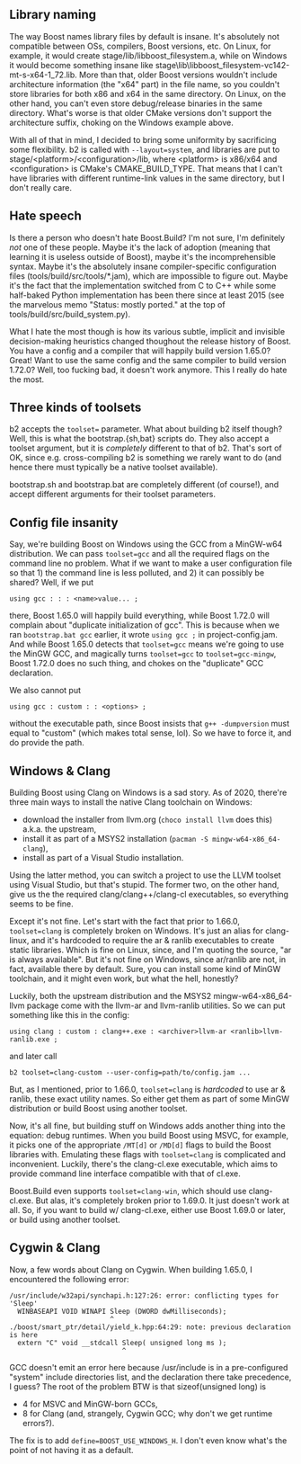 Library naming
--------------

The way Boost names library files by default is insane.  It's absolutely not
compatible between OSs, compilers, Boost versions, etc.  On Linux, for example,
it would create stage/lib/libboost_filesystem.a, while on Windows it would
become something insane like stage\lib\libboost_filesystem-vc142-mt-s-x64-1_72.lib.
More than that, older Boost versions wouldn't include architecture information
(the "x64" part) in the file name, so you couldn't store libraries for both x86
and x64 in the same directory.  On Linux, on the other hand, you can't even
store debug/release binaries in the same directory.  What's worse is that older
CMake versions don't support the architecture suffix, choking on the Windows
example above.

With all of that in mind, I decided to bring some uniformity by sacrificing
some flexibility. b2 is called with `--layout=system`, and libraries are put to
stage/\<platform\>/\<configuration\>/lib, where \<platform\> is x86/x64 and
\<configuration\> is CMake's CMAKE_BUILD_TYPE.  That means that I can't have
libraries with different runtime-link values in the same directory, but I don't
really care.

Hate speech
-----------

Is there a person who doesn't hate Boost.Build?  I'm not sure, I'm definitely
_not_ one of these people.  Maybe it's the lack of adoption (meaning that
learning it is useless outside of Boost), maybe it's the incomprehensible
syntax.  Maybe it's the absolutely insane compiler-specific configuration files
(tools/build/src/tools/*.jam), which are impossible to figure out. Maybe it's
the fact that the implementation switched from C to C++ while some half-baked
Python implementation has been there since at least 2015 (see the marvelous
memo "Status: mostly ported." at the top of tools/build/src/build_system.py).

What I hate the most though is how its various subtle, implicit and invisible
decision-making heuristics changed thoughout the release history of Boost.  You
have a config and a compiler that will happily build version 1.65.0?  Great!
Want to use the same config and the same compiler to build version 1.72.0?
Well, too fucking bad, it doesn't work anymore.  This I really do hate the
most.

Three kinds of toolsets
-----------------------

b2 accepts the `toolset=` parameter.  What about building b2 itself though?
Well, this is what the bootstrap.{sh,bat} scripts do.  They also accept a
toolset argument, but it is _completely_ different to that of b2.  That's sort
of OK, since e.g. cross-compiling b2 is something we rarely want to do (and
hence there must typically be a native toolset available).

bootstrap.sh and bootstrap.bat are completely different (of course!), and
accept different arguments for their toolset parameters.

Config file insanity
--------------------

Say, we're building Boost on Windows using the GCC from a MinGW-w64
distribution.  We can pass `toolset=gcc` and all the required flags on the
command line no problem.  What if we want to make a user configuration file so
that 1) the command line is less polluted, and 2) it can possibly be shared?
Well, if we put

    using gcc : : : <name>value... ;

there, Boost 1.65.0 will happily build everything, while Boost 1.72.0 will
complain about "duplicate initialization of gcc".  This is because when we ran
`bootstrap.bat gcc` earlier, it wrote `using gcc ;` in project-config.jam.  And
while Boost 1.65.0 detects that `toolset=gcc` means we're going to use the
MinGW GCC, and magically turns `toolset=gcc` to `toolset=gcc-mingw`, Boost
1.72.0 does no such thing, and chokes on the "duplicate" GCC declaration.

We also cannot put

    using gcc : custom : : <options> ;

without the executable path, since Boost insists that `g++ -dumpversion` must
equal to "custom" (which makes total sense, lol).  So we have to force it, and
do provide the path.

Windows & Clang
---------------

Building Boost using Clang on Windows is a sad story.  As of 2020, there're
three main ways to install the native Clang toolchain on Windows:

  * download the installer from llvm.org (`choco install llvm` does this)
    a.k.a. the upstream,
  * install it as part of a MSYS2 installation (`pacman -S mingw-w64-x86_64-clang`),
  * install as part of a Visual Studio installation.

Using the latter method, you can switch a project to use the LLVM toolset using
Visual Studio, but that's stupid.  The former two, on the other hand, give us
the the required clang/clang++/clang-cl executables, so everything seems to be
fine.

Except it's not fine.  Let's start with the fact that prior to 1.66.0,
`toolset=clang` is completely broken on Windows.  It's just an alias for
clang-linux, and it's hardcoded to require the ar & ranlib executables to
create static libraries.  Which is fine on Linux, since, and I'm quoting the
source, "ar is always available".  But it's not fine on Windows, since
ar/ranlib are not, in fact, available there by default.  Sure, you can install
some kind of MinGW toolchain, and it might even work, but what the hell,
honestly?

Luckily, both the upstream distribution and the MSYS2 mingw-w64-x86_64-llvm
package come with the llvm-ar and llvm-ranlib utilities.  So we can put
something like this in the config:

    using clang : custom : clang++.exe : <archiver>llvm-ar <ranlib>llvm-ranlib.exe ;

and later call

    b2 toolset=clang-custom --user-config=path/to/config.jam ...

But, as I mentioned, prior to 1.66.0, `toolset=clang` is _hardcoded_ to use ar
& ranlib, these exact utility names.  So either get them as part of some MinGW
distribution or build Boost using another toolset.

Now, it's all fine, but building stuff on Windows adds another thing into the
equation: debug runtimes.  When you build Boost using MSVC, for example, it
picks one of the appropriate `/MT[d]` or `/MD[d]` flags to build the Boost
libraries with.  Emulating these flags with `toolset=clang` is complicated and
inconvenient.  Luckily, there's the clang-cl.exe executable, which aims to
provide command line interface compatible with that of cl.exe.

Boost.Build even supports `toolset=clang-win`, which should use clang-cl.exe.
But alas, it's completely broken prior to 1.69.0.  It just doesn't work at all.
So, if you want to build w/ clang-cl.exe, either use Boost 1.69.0 or later, or
build using another toolset.

Cygwin & Clang
--------------

Now, a few words about Clang on Cygwin.  When building 1.65.0, I encountered
the following error:

    /usr/include/w32api/synchapi.h:127:26: error: conflicting types for 'Sleep'
      WINBASEAPI VOID WINAPI Sleep (DWORD dwMilliseconds);
                             ^
    ./boost/smart_ptr/detail/yield_k.hpp:64:29: note: previous declaration is here
      extern "C" void __stdcall Sleep( unsigned long ms );
                                ^

GCC doesn't emit an error here because /usr/include is in a pre-configured
"system" include directories list, and the declaration there take precedence, I
guess?  The root of the problem BTW is that sizeof(unsigned long) is

  * 4 for MSVC and MinGW-born GCCs,
  * 8 for Clang (and, strangely, Cygwin GCC; why don't we get runtime
    errors?).

The fix is to add `define=BOOST_USE_WINDOWS_H`.  I don't even know what's the
point of not having it as a default.
